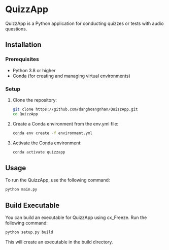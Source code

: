 # QuizzApp

QuizzApp is a Python application for conducting quizzes or tests with audio questions.

## Installation

### Prerequisites

- Python 3.8 or higher
- Conda (for creating and managing virtual environments)

### Setup

1. Clone the repository:

   ```bash
   git clone https://github.com/danghoangnhan/QuizzApp.git
   cd QuizzApp
   ```
2. Create a Conda environment from the env.yml file:

   ```bash
   conda env create -f environment.yml
   ```
3. Activate the Conda environment:

   ```bash
   conda activate quizzapp

   ```

## Usage

To run the QuizzApp, use the following command:

```bash
python main.py
```

## Build Executable

You can build an executable for QuizzApp using cx_Freeze. Run the following command:

```bash
python setup.py build
```

This will create an executable in the build directory.
